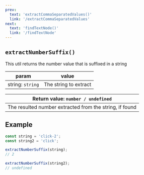 ```yaml
---
prev: 
  text: 'extractCommaSeparatedValues()'
  link: '/extractCommaSeparatedValues'
next:
  text: 'findTextNode()'
  link: '/findTextNode'
---
```


## `extractNumberSuffix()`

This util returns the number value that is suffixed in a string

| param            | value                 |
| ---------------- | --------------------- |
| string: `string` | The string to extract |

| Return value: `number / undefined`                      |
| ------------------------------------------------------- |
| The resulted number extracted from the string, if found |

## Example

```ts
const string = 'click-2';
const string2 = 'click';

extractNumberSuffix(string);
// 2

extractNumberSuffix(string2);
// undefined
```